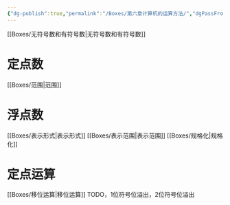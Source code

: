 ```yaml
---
{"dg-publish":true,"permalink":"/Boxes/第六章计算机的运算方法/","dgPassFrontmatter":true,"created":"2025-05-06T15:29:21.345+08:00","updated":"2025-05-21T16:13:27.836+08:00"}
---
```


[[Boxes/无符号数和有符号数\|无符号数和有符号数]]
# 定点数
[[Boxes/范围\|范围]]
# 浮点数
[[Boxes/表示形式\|表示形式]]
[[Boxes/表示范围\|表示范围]]
[[Boxes/规格化\|规格化]]
# 定点运算
[[Boxes/移位运算\|移位运算]]
TODO，1位符号位溢出，2位符号位溢出